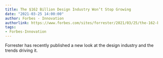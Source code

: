 ```yaml
---
title: The $162 Billion Design Industry Won’t Stop Growing
date: "2021-03-25 14:00:00"
author: Forbes - Innovation
authorlink: https://www.forbes.com/sites/forrester/2021/03/25/the-162-billion-design-industry-wont-stop-growing/
tags:
- Forbes-Innovation
---
```

Forrester has recently published a new look at the design industry and the trends driving it.